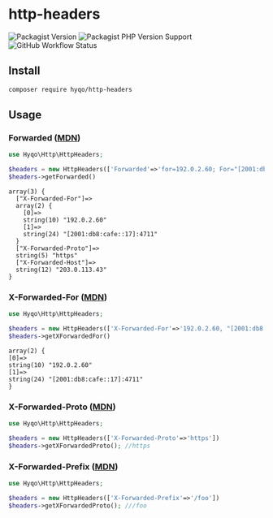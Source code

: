 # http-headers
![Packagist Version](https://img.shields.io/packagist/v/hyqo/http-headers?style=flat-square)
![Packagist PHP Version Support](https://img.shields.io/packagist/php-v/hyqo/http-headers?style=flat-square)
![GitHub Workflow Status](https://img.shields.io/github/workflow/status/hyqo/http-headers/run-tests?style=flat-square)

## Install

```sh
composer require hyqo/http-headers
```

## Usage

### Forwarded ([MDN](https://developer.mozilla.org/en-US/docs/Web/HTTP/Headers/Forwarded))

```php
use Hyqo\Http\HttpHeaders;

$headers = new HttpHeaders(['Forwarded'=>'for=192.0.2.60; For="[2001:db8:cafe::17]:4711"; proto=https; by=203.0.113.43'])
$headers->getForwarded()
```
```text
array(3) {
  ["X-Forwarded-For"]=>
  array(2) {
    [0]=>
    string(10) "192.0.2.60"
    [1]=>
    string(24) "[2001:db8:cafe::17]:4711"
  }
  ["X-Forwarded-Proto"]=>
  string(5) "https"
  ["X-Forwarded-Host"]=>
  string(12) "203.0.113.43"
}
```
### X-Forwarded-For ([MDN](https://developer.mozilla.org/en-US/docs/Web/HTTP/Headers/X-Forwarded-For))

```php
use Hyqo\Http\HttpHeaders;

$headers = new HttpHeaders(['X-Forwarded-For'=>'192.0.2.60, "[2001:db8:cafe::17]:4711"'])
$headers->getXForwardedFor()
```
```text
array(2) {
[0]=>
string(10) "192.0.2.60"
[1]=>
string(24) "[2001:db8:cafe::17]:4711"
}
```

### X-Forwarded-Proto ([MDN](https://developer.mozilla.org/en-US/docs/Web/HTTP/Headers/X-Forwarded-Proto))

```php
use Hyqo\Http\HttpHeaders;

$headers = new HttpHeaders(['X-Forwarded-Proto'=>'https'])
$headers->getXForwardedProto(); //https
```

### X-Forwarded-Prefix ([MDN](https://developer.mozilla.org/en-US/docs/Web/HTTP/Headers/X-Forwarded-Proto))

```php
use Hyqo\Http\HttpHeaders;

$headers = new HttpHeaders(['X-Forwarded-Prefix'=>'/foo'])
$headers->getXForwardedProto(); ///foo
```
